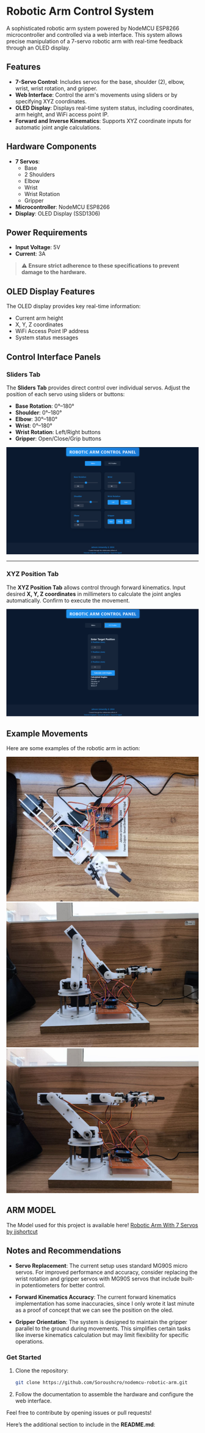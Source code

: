 # Robotic Arm Control System

A sophisticated robotic arm system powered by NodeMCU ESP8266 microcontroller and controlled via a web interface. This system allows precise manipulation of a 7-servo robotic arm with real-time feedback through an OLED display.

## Features

- **7-Servo Control**: Includes servos for the base, shoulder (2), elbow, wrist, wrist rotation, and gripper.
- **Web Interface**: Control the arm's movements using sliders or by specifying XYZ coordinates.
- **OLED Display**: Displays real-time system status, including coordinates, arm height, and WiFi access point IP.
- **Forward and Inverse Kinematics**: Supports XYZ coordinate inputs for automatic joint angle calculations.

## Hardware Components

- **7 Servos**:
  - Base
  - 2 Shoulders
  - Elbow
  - Wrist
  - Wrist Rotation
  - Gripper
- **Microcontroller**: NodeMCU ESP8266
- **Display**: OLED Display (SSD1306)

## Power Requirements

- **Input Voltage**: 5V
- **Current**: 3A

> ⚠️ **Ensure strict adherence to these specifications to prevent damage to the hardware.**

## OLED Display Features

The OLED display provides key real-time information:
- Current arm height
- X, Y, Z coordinates
- WiFi Access Point IP address
- System status messages

## Control Interface Panels

### Sliders Tab
The **Sliders Tab** provides direct control over individual servos. Adjust the position of each servo using sliders or buttons:
- **Base Rotation**: 0°–180°
- **Shoulder**: 0°–180°
- **Elbow**: 30°–180°
- **Wrist**: 0°–180°
- **Wrist Rotation**: Left/Right buttons
- **Gripper**: Open/Close/Grip buttons

![Sliders Panel](/images/sliders.png)

---

### XYZ Position Tab
The **XYZ Position Tab** allows control through forward kinematics. Input desired **X, Y, Z coordinates** in millimeters to calculate the joint angles automatically. Confirm to execute the movement.

![XYZ Position Panel](/images/xyzposition.png)


## Example Movements

Here are some examples of the robotic arm in action:

![Example Movement 1](/images/arm%20(1).jpg)
![Example Movement 2](/images/arm%20(2).jpg)
![Example Movement 3](/images/arm%20(3).jpg)

## ARM MODEL

The Model used for this project is available here! [Robotic Arm With 7 Servos by jjshortcut](https://www.thingiverse.com/thing:2433)

## Notes and Recommendations

- **Servo Replacement**: The current setup uses standard MG90S micro servos. For improved performance and accuracy, consider replacing the wrist rotation and gripper servos with MG90S servos that include built-in potentiometers for better control.

- **Forward Kinematics Accuracy**: The current forward kinematics implementation has some inaccuracies, since I only wrote it last minute as a proof of concept that we can see the position on the oled.

- **Gripper Orientation**: The system is designed to maintain the gripper parallel to the ground during movements. This simplifies certain tasks like inverse kinematics calculation but may limit flexibility for specific operations.

### Get Started
1. Clone the repository:
   ```bash
   git clone https://github.com/Soroushcro/nodemcu-robotic-arm.git
   ```
2. Follow the documentation to assemble the hardware and configure the web interface.

Feel free to contribute by opening issues or pull requests!

Here’s the additional section to include in the **README.md**:


